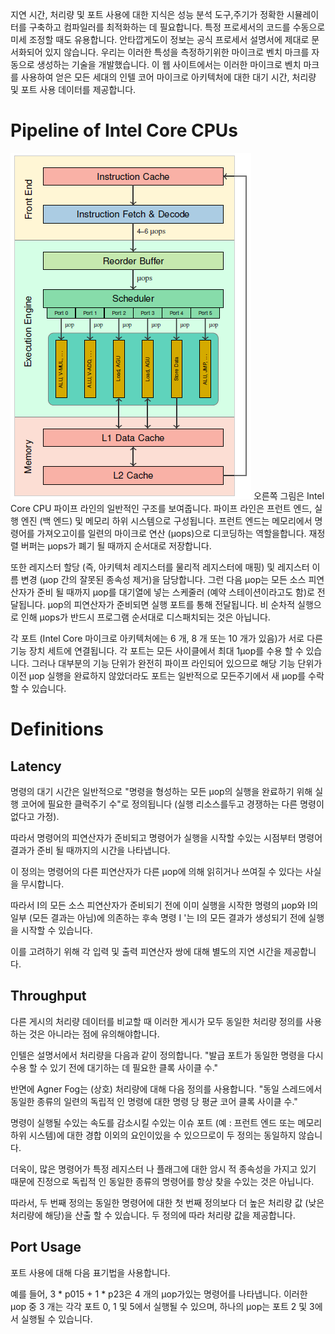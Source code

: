 지연 시간, 처리량 및 포트 사용에 대한 지식은 성능 분석 도구,주기가 정확한 시뮬레이터를 구축하고 컴파일러를 최적화하는 데 필요합니다. 
특정 프로세서의 코드를 수동으로 미세 조정할 때도 유용합니다. 안타깝게도이 정보는 공식 프로세서 설명서에 제대로 문서화되어 있지 않습니다. 
우리는 이러한 특성을 측정하기위한 마이크로 벤치 마크를 자동으로 생성하는 기술을 개발했습니다. 
이 웹 사이트에서는 이러한 마이크로 벤치 마크를 사용하여 얻은 모든 세대의 인텔 코어 마이크로 아키텍처에 대한 대기 시간, 처리량 및 포트 사용 데이터를 제공합니다.

# Pipeline of Intel Core CPUs
![a](./a.png)
오른쪽 그림은 Intel Core CPU 파이프 라인의 일반적인 구조를 보여줍니다. 
파이프 라인은 프런트 엔드, 실행 엔진 (백 엔드) 및 메모리 하위 시스템으로 구성됩니다.
프런트 엔드는 메모리에서 명령어를 가져오고이를 일련의 마이크로 연산 (μops)으로 디코딩하는 역할을합니다.
재정렬 버퍼는 μops가 폐기 될 때까지 순서대로 저장합니다. 

또한 레지스터 할당 (즉, 아키텍처 레지스터를 물리적 레지스터에 매핑) 및 레지스터 이름 변경 (μop 간의 잘못된 종속성 제거)을 담당합니다.
그런 다음 μop는 모든 소스 피연산자가 준비 될 때까지 μop를 대기열에 넣는 스케줄러 (예약 스테이션이라고도 함)로 전달됩니다. 
μop의 피연산자가 준비되면 실행 포트를 통해 전달됩니다. 비 순차적 실행으로 인해 μops가 반드시 프로그램 순서대로 디스패치되는 것은 아닙니다.

각 포트 (Intel Core 마이크로 아키텍처에는 6 개, 8 개 또는 10 개가 있음)가 서로 다른 기능 장치 세트에 연결됩니다.
각 포트는 모든 사이클에서 최대 1μop를 수용 할 수 있습니다. 
그러나 대부분의 기능 단위가 완전히 파이프 라인되어 있으므로 해당 기능 단위가 이전 μop 실행을 완료하지 않았더라도 포트는 일반적으로 모든주기에서 새 μop를 수락 할 수 있습니다.

# Definitions
## Latency
명령의 대기 시간은 일반적으로 "명령을 형성하는 모든 μop의 실행을 완료하기 위해 실행 코어에 필요한 클럭주기 수"로 정의됩니다 (실행 리소스를두고 경쟁하는 다른 명령이 없다고 가정). 

따라서 명령어의 피연산자가 준비되고 명령어가 실행을 시작할 수있는 시점부터 명령어 결과가 준비 될 때까지의 시간을 나타냅니다. 

이 정의는 명령어의 다른 피연산자가 다른 μop에 의해 읽히거나 쓰여질 수 있다는 사실을 무시합니다. 

따라서 I의 모든 소스 피연산자가 준비되기 전에 이미 실행을 시작한 명령의 μop와 I의 일부 (모든 결과는 아님)에 의존하는 후속 명령 I '는 I의 모든 결과가 생성되기 전에 실행을 시작할 수 있습니다.

이를 고려하기 위해 각 입력 및 출력 피연산자 쌍에 대해 별도의 지연 시간을 제공합니다.

## Throughput
다른 게시의 처리량 데이터를 비교할 때 이러한 게시가 모두 동일한 처리량 정의를 사용하는 것은 아니라는 점에 유의해야합니다.

인텔은 설명서에서 처리량을 다음과 같이 정의합니다. "발급 포트가 동일한 명령을 다시 수용 할 수 있기 전에 대기하는 데 필요한 클록 사이클 수." 

반면에 Agner Fog는 (상호) 처리량에 대해 다음 정의를 사용합니다. "동일 스레드에서 동일한 종류의 일련의 독립적 인 명령에 대한 명령 당 평균 코어 클록 사이클 수." 

명령이 실행될 수있는 속도를 감소시킬 수있는 이슈 포트 (예 : 프런트 엔드 또는 메모리 하위 시스템)에 대한 경합 이외의 요인이있을 수 있으므로이 두 정의는 동일하지 않습니다.

더욱이, 많은 명령어가 특정 레지스터 나 플래그에 대한 암시 적 종속성을 가지고 있기 때문에 진정으로 독립적 인 동일한 종류의 명령어를 항상 찾을 수있는 것은 아닙니다. 

따라서, 두 번째 정의는 동일한 명령어에 대한 첫 번째 정의보다 더 높은 처리량 값 (낮은 처리량에 해당)을 산출 할 수 있습니다. 
두 정의에 따라 처리량 값을 제공합니다.

## Port Usage
포트 사용에 대해 다음 표기법을 사용합니다. 

예를 들어, 3 * p015 + 1 * p23은 4 개의 μop가있는 명령어를 나타냅니다. 이러한 μop 중 3 개는 각각 포트 0, 1 및 5에서 실행될 수 있으며, 하나의 μop는 포트 2 및 3에서 실행될 수 있습니다.





